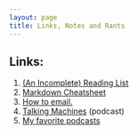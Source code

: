 ```yaml
---
layout: page
title: Links, Notes and Rants
---
```

## Links: ##
1. [(An Incomplete) Reading List](/reading)
2. [Markdown Cheatsheet](https://github.com/adam-p/markdown-here/wiki/Markdown-Cheatsheet)
5. [How to email.](http://five.sentenc.es/)
6. [Talking Machines](http://www.thetalkingmachines.com/blog/) (podcast)
7. [My favorite podcasts](/podcasts)
